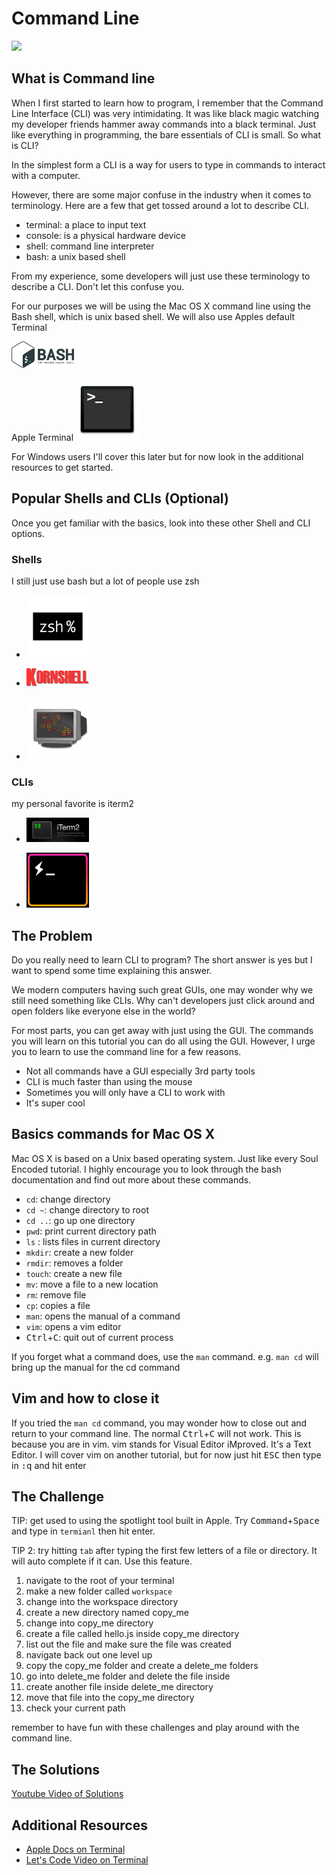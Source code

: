 # Command Line

<a href="https://www.youtube.com/watch?v=rA1mrm9oJKs"><img src="https://img.youtube.com/vi/rA1mrm9oJKs.jpg"/></a>


## What is Command line
When I first started to learn how to program, I remember that the Command Line Interface (CLI) was very intimidating. It was like black magic watching my developer friends hammer away commands into a black terminal. Just like everything in programming, the bare essentials of CLI is small. So what is CLI?

In the simplest form a CLI is a way for users to type in commands to interact with a computer.

However, there are some major confuse in the industry when it comes to terminology. Here are a few that get tossed around a lot to describe CLI.

- terminal: a place to input text
- console: is a physical hardware device
- shell: command line interpreter
- bash: a unix based shell

From my experience, some developers will just use these terminology to describe a CLI. Don't let this confuse you.

For our purposes we will be using the Mac OS X command line using the Bash shell, which is unix based shell. We will also use Apples default Terminal

<a href="https://www.gnu.org/software/bash/"><img src="assets/bash.png" style="max-width: 100px; padding-right: 10px;" /></a>

Apple Terminal
<a href="https://en.wikipedia.org/wiki/Terminal_(macOS)"><img src="assets/terminal.jpeg" style="max-width: 100px; padding-right: 10px;" /></a>

For Windows users I'll cover this later but for now look in the additional resources to get started.

## Popular Shells and CLIs (Optional)

Once you get familiar with the basics, look into these other Shell and CLI options.

### Shells

I still just use bash but a lot of people use zsh

- <a href="http://www.zsh.org/"><img src="assets/zsh.png" style="max-width: 100px; padding-right: 10px;" /></a>

- <a href="http://www.kornshell.com/"><img src="assets/ksh.png" style="max-width: 100px; padding-right: 10px;" /></a>

- <a href="https://fishshell.com/"><img src="assets/fish.png" style="max-width: 100px; padding-right: 10px;" /></a>

### CLIs

my personal favorite is iterm2

- <a href="https://www.iterm2.com/"><img src="assets/iterm2.jpeg" style="max-width: 100px; padding-right: 10px;" /></a>

- <a href="https://hyper.is/"><img src="assets/hyper.gif" style="max-width: 100px; padding-right: 10px;" /></a>

## The Problem

Do you really need to learn CLI to program? The short answer is yes but I want to spend some time explaining this answer.

We modern computers having such great GUIs, one may wonder why we still need something like CLIs. Why can't developers just click around and open folders like everyone else in the world?

For most parts, you can get away with just using the GUI. The commands you will learn on this tutorial you can do all using the GUI. However, I urge you to learn to use the command line for a few reasons.

- Not all commands have a GUI especially 3rd party tools
- CLI is much faster than using the mouse
- Sometimes you will only have a CLI to work with
- It's super cool

## Basics commands for Mac OS X

Mac OS X is based on a Unix based operating system.
Just like every Soul Encoded tutorial. I highly encourage you to look through the bash documentation and find out more about these commands.

  - `cd`: change directory
  - `cd ~`: change directory to root
  - `cd ..`: go up one directory
  - `pwd`: print current directory path
  - `ls` : lists files in current directory
  - `mkdir`: create a new folder
  - `rmdir`: removes a folder
  - `touch`: create a new file
  - `mv`: move a file to a new location
  - `rm`: remove file
  - `cp`: copies a file
  - `man`: opens the manual of a command
  - `vim`: opens a vim editor
  - <kbd>Ctrl</kbd>+<kbd>C</kbd>: quit out of current process

If you forget what a command does, use the `man` command. e.g. `man cd` will bring up the manual for the cd command

## Vim and how to close it

If you tried the `man cd` command, you may wonder how to close out and return to your command line. The normal <kbd>Ctrl</kbd>+<kbd>C</kbd> will not work. This is because you are in vim. vim stands for Visual Editor iMproved. It's a Text Editor. I will cover vim on another tutorial, but for now just hit <kbd>ESC</kbd> then type in <kbd>:</kbd><kbd>q</kbd> and hit enter

## The Challenge

TIP: get used to using the spotlight tool built in Apple. Try <kbd>Command</kbd>+<kbd>Space</kbd> and type in `termianl` then hit enter.

TIP 2: try hitting `tab` after typing the first few letters of a file or directory. It will auto complete if it can. Use this feature.

1. navigate to the root of your terminal
2. make a new folder called `workspace`
3. change into the workspace directory
4. create a new directory named copy_me
5. change into copy_me directory
6. create a file called hello.js inside copy_me directory
7. list out the file and make sure the file was created
8. navigate back out one level up
9. copy the copy_me folder and create a delete_me folders
10. go into delete_me folder and delete the file inside
11. create another file inside delete_me directory
12. move that file into the copy_me directory
13. check your current path

remember to have fun with these challenges and play around with the command line.

## The Solutions

[Youtube Video of Solutions](https://www.youtube.com/watch?v=4S1QbIha6ck)

## Additional Resources

- [Apple Docs on Terminal](https://developer.apple.com/library/content/documentation/OpenSource/Conceptual/ShellScripting/CommandLInePrimer/CommandLine.html)
- [Let's Code Video on Terminal](https://www.youtube.com/watch?v=IGmfU6QU5dI)
